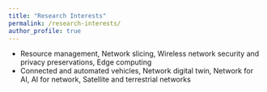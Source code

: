 ```yaml
---
title: "Research Interests"
permalink: /research-interests/
author_profile: true
---
```


* Resource management, Network slicing, Wireless network security and privacy preservations, Edge computing
* Connected and automated vehicles, Network digital twin, Network for AI, AI for network, Satellite and terrestrial networks